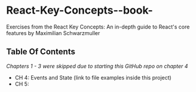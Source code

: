 # React-Key-Concepts--book-
Exercises from the React Key Concepts: An in-depth guide to React's core features by Maximilian Schwarzmuller

## Table Of Contents

*Chapters 1 - 3 were skipped due to starting this GitHub repo on chapter 4*

- CH 4: Events and State (link to file examples inside this project)
- CH 5:
